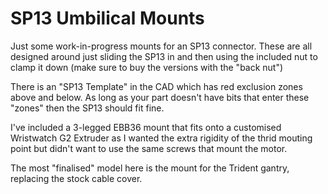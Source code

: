# SP13 Umbilical Mounts

Just some work-in-progress mounts for an SP13 connector.
These are all designed around just sliding the SP13 in and then using the included nut to clamp it down (make sure to buy the versions with the "back nut")

There is an "SP13 Template" in the CAD which has red exclusion zones above and below. As long as your part doesn't have bits that enter these "zones" then the SP13 should fit fine.

I've included a 3-legged EBB36 mount that fits onto a customised Wristwatch G2 Extruder as I wanted the extra rigidity of the thrid mouting point but didn't want to use the same screws that mount the motor.

The most "finalised" model here is the mount for the Trident gantry, replacing the stock cable cover.